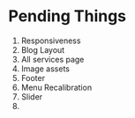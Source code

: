 # Pending Things

1. Responsiveness
2. Blog Layout
3. All services page
4. Image assets
5. Footer
6. Menu Recalibration
7. Slider
8.
